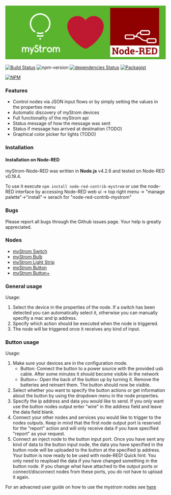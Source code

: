 ![logo](misc/logo.jpg)

[![Build Status](https://travis-ci.org/myStrom/node-red-contrib-mystrom.svg?branch=master)](https://travis-ci.org/myStrom/node-red-contrib-mystrom) ![npm-version](https://badge.fury.io/js/node-red-contrib-mystrom.svg) [![dependencies Status](https://david-dm.org/myStrom/node-red-contrib-mystrom/status.svg)](https://david-dm.org/myStrom/node-red-contrib-mystrom) [![Packagist](https://img.shields.io/npm/l/node-red-contrib-mystrom.svg?registry_uri=https%3A%2F%2Fregistry.npmjs.com)](https://github.com/myStrom/node-red-contrib-mystrom/blob/master/LICENSE)

[![NPM](https://nodei.co/npm/node-red-contrib-mystrom.png?compact=true)](https://nodei.co/npm/node-red-contrib-mystrom/)

### Features

- Control nodes via JSON input flows or by simply setting the values in the properties menu
- Automatic discovery of myStrom devices
- Full functionality of the myStrom api
- Status message of how the message was sent
- Status if message has arrived at destination (TODO)
- Graphical color picker for lights (TODO)

### Installation

#### Installation on Node-RED

myStrom-Node-RED was written in **Node.js** v4.2.6 and tested on Node-RED v0.19.4.

To use it execute `npm install node-red-contrib-mystrom` or use the node-RED interface by accessing Node-RED web ui -> top right menu -> "manage palette"->"install"-> serach for "node-red-contrib-mystrom"

### Bugs

Please report all bugs through the Github issues page. Your help is greatly appreciated.

### Nodes

- [myStrom Switch](#mystrom-switch)
- [myStrom Bulb](#mystrom-bulb)
- [myStrom Light Strip](#mystrom-light-strip)
- [myStrom Button](#mystrom-button)
- [myStrom Button+](#mystrom-buttonplus)

### General usage

Usage:

1.  Select the device in the properties of the node. If a switch has been detected you can automatically select it, otherwise you can manually specifiy a mac and ip address.
2.  Specify which action should be executed when the node is triggered.
3.  The node will be triggered once it receives any kind of input.

### Button usage

Usage:

1.  Make sure your devices are in the configuration mode.
    - Button: Connect the button to a power source with the provided usb cable. After some minutes it should become visible in the network
    - Button+: Open the back of the button up by turning it. Remove the batteries and reinsert them. The button should now be visible.
2.  Select whether you want to specify the button actions or get information about the button by using the dropdown menu in the node properties.
3.  Specify the ip address and data you would like to send. If you only want use the button nodes output enter "wire" in the address field and leave the data field blank.
4.  Connect your other nodes and services you would like to trigger to the nodes outputs. Keep in mind that the first node output port is reserved for the "report" action and will only receive data if you have specified "report" as your request.
5.  Connect an inject node to the button input port. Once you have sent any kind of data to the button input node, the data you have specified in the button node will be uploaded to the button at the specified ip address. Your button is now ready to be used with node-RED! Quick hint: You only need to reupload the data if you have changed something in the button node. If you change what have attached to the output ports or connect/disconnect nodes from these ports, you do not have to upload it again.

For an advacned user guide on how to use the mystrom nodes see [here](ADVANCED.md)
